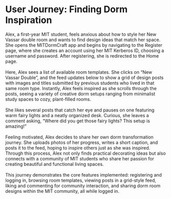 # User Journey: Finding Dorm Inspiration

Alex, a first-year MIT student, feels anxious about how to style her New Vassar double room and wants to find design ideas that match her space. She opens the MITDormCraft app and begins by navigating to the Register page, where she creates an account using her MIT Kerberos ID, choosing a username and password. After registering, she is redirected to the Home page.
<br>
<br>
Here, Alex sees a list of available room templates. She clicks on “New Vassar Double”, and the feed updates below to show a grid of design posts with images and titles submitted by previous students who lived in that same room type. Instantly, Alex feels inspired as she scrolls through the posts, seeing a variety of creative dorm setups ranging from minimalist study spaces to cozy, plant-filled rooms.
<br>
<br>
She likes several posts that catch her eye and pauses on one featuring warm fairy lights and a neatly organized desk. Curious, she leaves a comment asking, “Where did you get those fairy lights? This setup is amazing!”
<br>
<br>
Feeling motivated, Alex decides to share her own dorm transformation journey. She uploads photos of her progress, writes a short caption, and posts it to the feed, hoping to inspire others just as she was inspired. Through this process, Alex not only finds practical decorating ideas but also connects with a community of MIT students who share her passion for creating beautiful and functional living spaces.
<br>
<br>
This journey demonstrates the core features implemented: registering and logging in, browsing room templates, viewing posts in a grid-style feed, liking and commenting for community interaction, and sharing dorm room designs within the MIT community, all while logged in.
